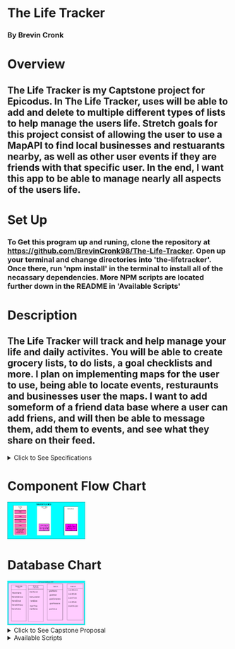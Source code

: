 # The Life Tracker 
### By Brevin Cronk

# Overview
## The Life Tracker is my Captstone project for Epicodus. In The Life Tracker, uses will be able to add and delete to multiple different types of lists to help manage the users life. Stretch goals for this project consist of allowing the user to use a MapAPI to find local businesses and restuarants nearby, as well as other user events if they are friends with that specific user. In the end, I want this app to be able to manage nearly all aspects of the users life.


# Set Up
### To Get this program up and runing, clone the repository at https://github.com/BrevinCronk98/The-Life-Tracker. Open up  your terminal and change directories into 'the-lifetracker'. Once there, run 'npm install' in the terminal to install all of the necassary dependencies. More NPM scripts are located further down in the README in 'Available Scripts'


# Description
## The Life Tracker will track and help manage your life and daily activites. You will be able to create grocery lists, to do lists, a goal checklists and more. I plan on implementing maps for the user to use, being able to locate events, resturaunts and businesses user the maps. I want to add someform of a friend data base where a user can add friens, and will then be able to message them, add them to events, and see what they share on their feed.

<details>
<summary> Click to See Specifications</summary>

## Specifications

| Spec | Input | Output |
| :------------- | :------------- | :------------- |
| **User Can Create an Account on App** | User Input:'Click Here To Create an Account' | Output: 'Form for account Creation will appear' |
| **User can sign in on app** | User Input:'Click herer to Sign in!' | Output: 'Signed in Successfully!!' |
| **User can Add to Their Different Types of Lists** | User Input:'Click here to add an Item to your To Do List | Output: 'Form for item creation will appear'|
| **User can Look at and Interact with MapAPI** | User Input: 'Click here to take a look at the map! | Output: 'Maps page will load, user can look around the map' |
| **App Has a HomeScreen** | User Input: 'On startup' | Output: “Title screen” |
| **User will get points for completing goals, points will be displayed on profile** | User Input:'Congrats! you completed your 5k jog!' | Output: 'User is rewarded with points' |
| **User can have their own personal page on the app to display their profile information** | User Input:'Click to View Profile' | Output:'Brevin Cronk, 21 years old, 51 goal points, Gig Harbor' |


### User can have their personal page to display their information and their lists.
* Input: 'Click to view your profile'
* Output: 'Brevin Cronk, 21 years old, 51 goal points, Gig Harbor'

### User can have their friends own personal page to display their information and their lists.
* Input: 'Click to view Bobs  profile'
* Output: 'Bob Rob, 42 years old, 56 goal points, Gig Harbor'

### User can Invite friends to events.
* Input: 'Invite Bob'
* Output: 'Bob will be recieving your invitation and we will let you know if he accepts them'
</details>

# Component Flow Chart
<img src='the-lifetracker/img/ToDoListFlow.png' width='35%'>

# Database Chart
<img src='the-lifetracker/img/DataBaseFlow.png' width='35%'>


<details>
<summary> Click to See Capstone Proposal</summary>
<img src='the-lifetracker/img/ProposalOne.png' widht='28%' height='50%'>
<img src='the-lifetracker/img/ProposalTwo.png' widht='24%' height='50%'>
</details>



<details>
<summary> Available Scripts</summary>

This project was bootstrapped with [Create React App](https://github.com/facebook/create-react-app).

In the project directory, you can run:

### `npm start`

Runs the app in the development mode.<br />
Open [http://localhost:3000](http://localhost:3000) to view it in the browser.

The page will reload if you make edits.<br />
You will also see any lint errors in the console.

### `npm test`

Launches the test runner in the interactive watch mode.<br />
See the section about [running tests](https://facebook.github.io/create-react-app/docs/running-tests) for more information.

### `npm run build`

Builds the app for production to the `build` folder.<br />
It correctly bundles React in production mode and optimizes the build for the best performance.

The build is minified and the filenames include the hashes.<br />
Your app is ready to be deployed!

See the section about [deployment](https://facebook.github.io/create-react-app/docs/deployment) for more information.

### `npm run eject`

**Note: this is a one-way operation. Once you `eject`, you can’t go back!**

If you aren’t satisfied with the build tool and configuration choices, you can `eject` at any time. This command will remove the single build dependency from your project.

Instead, it will copy all the configuration files and the transitive dependencies (webpack, Babel, ESLint, etc) right into your project so you have full control over them. All of the commands except `eject` will still work, but they will point to the copied scripts so you can tweak them. At this point you’re on your own.

You don’t have to ever use `eject`. The curated feature set is suitable for small and middle deployments, and you shouldn’t feel obligated to use this feature. However we understand that this tool wouldn’t be useful if you couldn’t customize it when you are ready for it.

## Learn More

You can learn more in the [Create React App documentation](https://facebook.github.io/create-react-app/docs/getting-started).

To learn React, check out the [React documentation](https://reactjs.org/).

### Code Splitting

This section has moved here: https://facebook.github.io/create-react-app/docs/code-splitting

### Analyzing the Bundle Size

This section has moved here: https://facebook.github.io/create-react-app/docs/analyzing-the-bundle-size

### Making a Progressive Web App

This section has moved here: https://facebook.github.io/create-react-app/docs/making-a-progressive-web-app

### Advanced Configuration

This section has moved here: https://facebook.github.io/create-react-app/docs/advanced-configuration

### Deployment

This section has moved here: https://facebook.github.io/create-react-app/docs/deployment

### `npm run build` fails to minify

This section has moved here: https://facebook.github.io/create-react-app/docs/troubleshooting#npm-run-build-fails-to-minify
</details>
